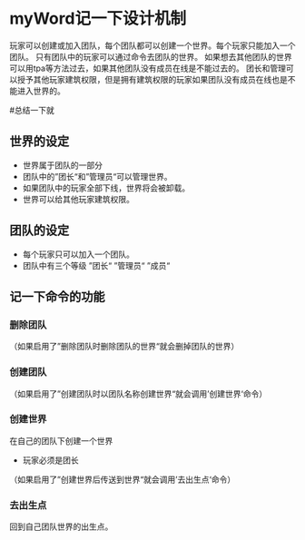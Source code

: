 # myWord记一下设计机制

玩家可以创建或加入团队，每个团队都可以创建一个世界。每个玩家只能加入一个团队。
只有团队中的玩家可以通过命令去团队的世界。
如果想去其他团队的世界可以用tpa等方法过去，如果其他团队没有成员在线是不能过去的。
团长和管理可以授予其他玩家建筑权限，但是拥有建筑权限的玩家如果团队没有成员在线也是不能进入世界的。


#总结一下就

## 世界的设定
- 世界属于团队的一部分
- 团队中的”团长“和”管理员“可以管理世界。
- 如果团队中的玩家全部下线，世界将会被卸载。
- 世界可以给其他玩家建筑权限。

## 团队的设定
- 每个玩家只可以加入一个团队。
- 团队中有三个等级 ”团长“ ”管理员“ ”成员“

## 记一下命令的功能

### 删除团队
（如果启用了”删除团队时删除团队的世界“就会删掉团队的世界）

### 创建团队
（如果启用了”创建团队时以团队名称创建世界“就会调用’创建世界‘命令）

### 创建世界
在自己的团队下创建一个世界
- 玩家必须是团长

（如果启用了”创建世界后传送到世界“就会调用’去出生点‘命令）


### 去出生点
回到自己团队世界的出生点。









